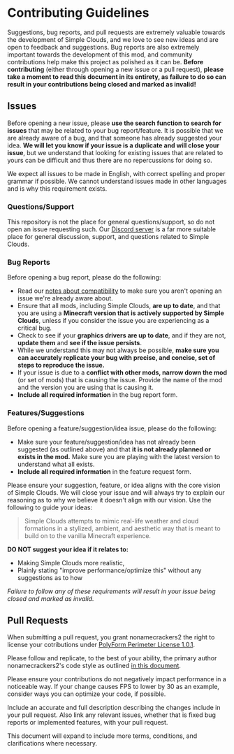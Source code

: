 # Contributing Guidelines

Suggestions, bug reports, and pull requests are extremely valuable towards the development of Simple Clouds, and we love to see new ideas and are open to feedback and suggestions. Bug reports are also extremely important towards the development of this mod, and community contributions help make this project as polished as it can be. **Before contributing** (either through opening a new issue or a pull request), **please take a moment to read this document in its entirety, as failure to do so can result in your contributions being closed and marked as invalid!**

## Issues

Before opening a new issue, please **use the search function to search for issues** that may be related to your bug report/feature. It is possible that we are already aware of a bug, and that someone has already suggested your idea. **We will let you know if your issue is a duplicate and will close your issue**, but we understand that looking for existing issues that are related to yours can be difficult and thus there are no repercussions for doing so.

We expect all issues to be made in English, with correct spelling and proper grammar if possible. We cannot understand issues made in other languages and is why this requirement exists.

### Questions/Support

This repository is not the place for general questions/support, so do not open an issue requesting such. Our [Discord server](https://discord.gg/cracker-s-modded-community-987817685293355028) is a far more suitable place for general discussion, support, and questions related to Simple Clouds.

### Bug Reports

Before opening a bug report, please do the following:
- Read our [notes about compatibility](https://github.com/nonamecrackers2/simple-clouds/wiki/Compatibility) to make sure you aren't opening an issue we're already aware about.
- Ensure that all mods, including Simple Clouds, **are up to date**, and that you are using a **Minecraft version that is actively supported by Simple Clouds**, unless if you consider the issue you are experiencing as a critical bug.
- Check to see if your **graphics drivers are up to date**, and if they are not, **update them** and **see if the issue persists**.
- While we understand this may not always be possible, **make sure you can accurately replicate your bug with precise, and concise, set of steps to reproduce the issue.**
- If your issue is due to a **conflict with other mods, narrow down the mod** (or set of mods) that is causing the issue. Provide the name of the mod and the version you are using that is causing it.
- **Include all required information** in the bug report form.

### Features/Suggestions

Before opening a feature/suggestion/idea issue, please do the following:
- Make sure your feature/suggestion/idea has not already been suggested (as outlined above) and that **it is not already planned or exists in the mod.** Make sure you are playing with the latest version to understand what all exists.
- **Include all required information** in the feature request form.

Please ensure your suggestion, feature, or idea aligns with the core vision of Simple Clouds. We will close your issue and will always try to explain our reasoning as to why we believe it doesn't align with our vision. Use the following to guide your ideas:

> Simple Clouds attempts to mimic real-life weather and cloud formations in a stylized, ambient, and aesthetic way that is meant to build on to the vanilla Minecraft experience.

**DO NOT suggest your idea if it relates to:**
- Making Simple Clouds more realistic,
- Plainly stating "improve performance/optimize this" without any suggestions as to how

_Failure to follow any of these requirements will result in your issue being closed and marked as invalid._

## Pull Requests

When submitting a pull request, you grant nonamecrackers2 the right to license your cotributions under [PolyForm Perimeter License 1.0.1](https://github.com/nonamecrackers2/simple-clouds/blob/1.20.1/LICENSE.md).

Please follow and replicate, to the best of your ability, the primary author nonamecrackers2's code style as outlined [in this document](https://github.com/nonamecrackers2/nonamecrackers2/blob/main/CODE_STYLE.md).

Please ensure your contributions do not negatively impact performance in a noticeable way. If your change causes FPS to lower by 30 as an example, consider ways you can optimize your code, if possible.

Include an accurate and full description describing the changes include in your pull request. Also link any relevant issues, whether that is fixed bug reports or implemented features, with your pull request.

This document will expand to include more terms, conditions, and clarifications where necessary.
